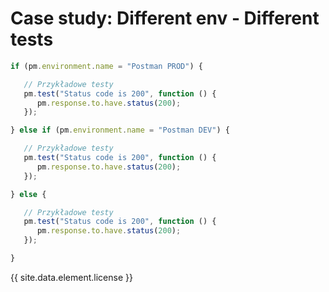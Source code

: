 # Case study: Different env - Different tests

```js
if (pm.environment.name = "Postman PROD") {

   // Przykładowe testy
   pm.test("Status code is 200", function () {
      pm.response.to.have.status(200);
   });

} else if (pm.environment.name = "Postman DEV") {

   // Przykładowe testy
   pm.test("Status code is 200", function () {
      pm.response.to.have.status(200);
   });

} else {

   // Przykładowe testy
   pm.test("Status code is 200", function () {
      pm.response.to.have.status(200);
   });

}
```

{{ site.data.element.license }}